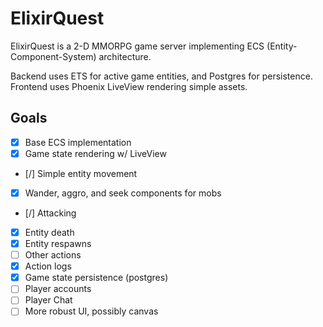 # ElixirQuest

ElixirQuest is a 2-D MMORPG game server implementing ECS (Entity-Component-System) architecture.

Backend uses ETS for active game entities, and Postgres for persistence.
Frontend uses Phoenix LiveView rendering simple assets.

## Goals

* [x] Base ECS implementation  
* [x] Game state rendering w/ LiveView  
* [/] Simple entity movement  
* [x] Wander, aggro, and seek components for mobs  
* [/] Attacking  
* [x] Entity death  
* [x] Entity respawns  
* [ ] Other actions  
* [x] Action logs  
* [x] Game state persistence (postgres)  
* [ ] Player accounts  
* [ ] Player Chat  
* [ ] More robust UI, possibly canvas  

